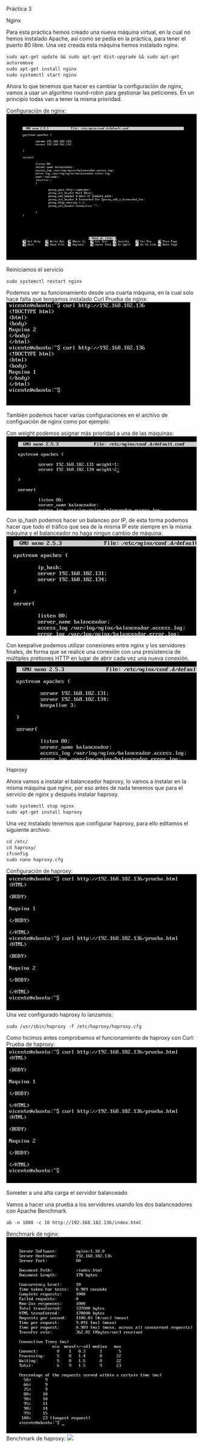 Práctica 3

Nginx

Para esta práctica hemos creado una nueva máquina virtual, en la cual no hemos instalado Apache, así como se pedía en la práctica, para tener el puerto 80 libre.
Una vez creada esta máquina hemos instalado nginx.
```shell
sudo apt-get update && sudo apt-get dist-upgrade && sudo apt-get
autoremove
sudo apt-get install nginx
sudo systemctl start nginx
```
Ahora lo que tenemos que hacer es cambiar la configuración de nginx, vamos a usar un algoritmo round-robin para gestionar las peticiones. En un principio todas van a tener la misma prioridad.

Configuración de nginx:
<img src="https://github.com/Vicentemem2/swad_ugr/blob/master/practica3/img/configNginx.PNG">

Reiniciamos el servicio
```shell
sudo systemctl restart nginx
```
Podemos ver su funcionamiento desde una cuarta máquina, en la cual solo hace falta que tengamos instalado Curl
Prueba de nginx:
<img src="https://github.com/Vicentemem2/swad_ugr/blob/master/practica3/img/pruebaNginx.PNG">

También podemos hacer varias configuraciones en el archivo de configuación de nginx como por ejemplo:

Con weight podemos asignar más prioridad a una de las máquinas:
<img src="https://github.com/Vicentemem2/swad_ugr/blob/master/practica3/img/configNginx2.PNG">

Con ip_hash podemos hacer un balanceo por IP,  de esta forma podemos hacer que todo el tráfico que sea de la misma IP este siempre en la misma máquina y el balanceador no haga ningun cambio de máquina:
<img src="https://github.com/Vicentemem2/swad_ugr/blob/master/practica3/img/configNginx3.PNG">

Con keepalive podemos utilizar conexiones entre nginx y los servidores finales, de forma que se realice una conexión con una presistencia de múltiples pretiones HTTP en lugar de abrir cada vez una nueva conexión.
<img src="https://github.com/Vicentemem2/swad_ugr/blob/master/practica3/img/configNginx4.PNG">

Haproxy

Ahora vamos a instalar el balanceador haproxy, lo vamos a instalar en la misma máquina que nginx, por eso antes de nada tenemos que para el servicio de nginx y después instalar haproxy.
```shell
sudo systemctl stop nginx
sudo apt-get install haproxy 
```

Una vez instalado tenemos que configurar haproxy, para ello editamos el siguiente archivo:
```shell
cd /etc/
cd haproxy/
ifconfig
sudo nano haproxy.cfg 
```
Configuración de haproxy:
<img src="https://github.com/Vicentemem2/swad_ugr/blob/master/practica3/img/pruebaHaproxy.PNG">
Una vez configurado haproxy lo lanzamos:
```shell
sudo /usr/sbin/haproxy -f /etc/haproxy/haproxy.cfg
```
Como hicimos antes comprobamos el funcionamiento de haproxy con Curl:
Prueba de haproxy:
<img src="https://github.com/Vicentemem2/swad_ugr/blob/master/practica3/img/pruebaHaproxy.PNG">

Someter a una alta carga el servidor balanceado

Vamos a hacer una prueba a los servidores usando los dos balanceadores con Apache Benchmark 
```shell
ab -n 1000 -c 10 http://192.168.182.136/index.html
```
Benchmark de nginx:
<img src="https://github.com/Vicentemem2/swad_ugr/blob/master/practica3/img/testNginx.PNG">
Benchmark de haproxy:
<img src="https://github.com/Vicentemem2/swad_ugr/blob/master/practica3/img/testHaproxy.PNG">






